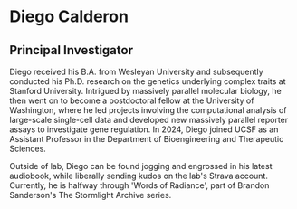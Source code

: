 # Diego Calderon
## Principal Investigator

<!-- Diego's academic journey started at Wesleyan University, where, after a brief (and failed foray) into film studies, he eventually received a B.A. in Computer Science and Biology. An inspiring summer annotating the newly sequenced King Cobra genome in the Yandell Lab at the University of Utah motivated him to pursue a Ph.D. He carried out his dissertation research on the genetics underlying complex traits supervised by Dr. Jonathan Pritchard at Stanford University.

Intrigued by the world of massively parallel molecular biology, he then joined the labs of Drs. Jay Shendure and Cole Trapnell at the University of Washington. There, he led projects relying on the computational analysis of single-cell data and developed new massively parallel reporter assays to investigate gene regulation. These projects were graciously supported by a T32, F32, and a BWF-CASI transition award.

In 2024, Diego joined UCSF as an Assistant Professor in the Department of Bioengineering and Therapeutic Sciences and established The Calderon Lab. Our Lab broadly aims to understand all aspects of how DNA is translated into life using cutting-edge computational and experimental techniques. Recently, we’ve been excited to apply deep learning and other machine learning techniques to interpret results from massively parallel reporter assays (MPRAs), single-cell assays, and CRISPR screens. Our projects typically focus on using these techniques to study how DNA mutations can lead to disease or characterize cellular control of gene expression, but our interests encompass many topics generally related to DNA. We are affiliated with the Quantitative Biosciences Institute, the Helen Diller Family Comprehensive Cancer Center, the Institute for Human Genetics, and the Chan Zuckerberg Biohub. Our efforts continue to be generously funded by a BWF-CASI. -->

Diego received his B.A. from Wesleyan University and subsequently conducted his Ph.D. research on the genetics underlying complex traits at Stanford University. Intrigued by massively parallel molecular biology, he then went on to become a postdoctoral fellow at the University of Washington, where he led projects involving the computational analysis of large-scale single-cell data and developed new massively parallel reporter assays to investigate gene regulation. In 2024, Diego joined UCSF as an Assistant Professor in the Department of Bioengineering and Therapeutic Sciences.

<!-- The Calderon Lab broadly aims to understand all aspects of how DNA is translated into life using cutting-edge computational and experimental techniques. Our projects typically focus on using these techniques to study how DNA mutations can lead to disease or to characterize the cellular control of gene expression, but our interests encompass many topics generally related to DNA. -->

Outside of lab, Diego can be found jogging and engrossed in his latest audiobook, while liberally sending kudos on the lab's Strava account. Currently, he is halfway through 'Words of Radiance', part of Brandon Sanderson's The Stormlight Archive series.